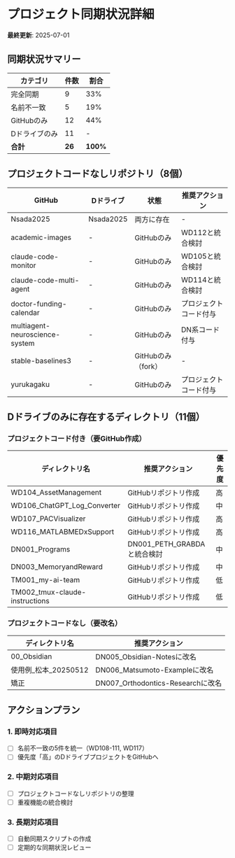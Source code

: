 # プロジェクト同期状況詳細

**最終更新**: 2025-07-01

## 同期状況サマリー

| カテゴリ | 件数 | 割合 |
|----------|------|------|
| 完全同期 | 9 | 33% |
| 名前不一致 | 5 | 19% |
| GitHubのみ | 12 | 44% |
| Dドライブのみ | 11 | - |
| **合計** | **26** | **100%** |

## プロジェクトコードなしリポジトリ（8個）

| GitHub | Dドライブ | 状態 | 推奨アクション |
|--------|-----------|------|---------------|
| Nsada2025 | Nsada2025 | 両方に存在 | - |
| academic-images | - | GitHubのみ | WD112と統合検討 |
| claude-code-monitor | - | GitHubのみ | WD105と統合検討 |
| claude-code-multi-agent | - | GitHubのみ | WD114と統合検討 |
| doctor-funding-calendar | - | GitHubのみ | プロジェクトコード付与 |
| multiagent-neuroscience-system | - | GitHubのみ | DN系コード付与 |
| stable-baselines3 | - | GitHubのみ（fork） | - |
| yurukagaku | - | GitHubのみ | プロジェクトコード付与 |

## Dドライブのみに存在するディレクトリ（11個）

### プロジェクトコード付き（要GitHub作成）
| ディレクトリ名 | 推奨アクション | 優先度 |
|---------------|----------------|--------|
| WD104_AssetManagement | GitHubリポジトリ作成 | 高 |
| WD106_ChatGPT_Log_Converter | GitHubリポジトリ作成 | 中 |
| WD107_PACVisualizer | GitHubリポジトリ作成 | 高 |
| WD116_MATLABMEDxSupport | GitHubリポジトリ作成 | 高 |
| DN001_Programs | DN001_PETH_GRABDAと統合検討 | 中 |
| DN003_MemoryandReward | GitHubリポジトリ作成 | 中 |
| TM001_my-ai-team | GitHubリポジトリ作成 | 低 |
| TM002_tmux-claude-instructions | GitHubリポジトリ作成 | 低 |

### プロジェクトコードなし（要改名）
| ディレクトリ名 | 推奨アクション |
|---------------|----------------|
| 00_Obsidian | DN005_Obsidian-Notesに改名 |
| 使用例_松本_20250512 | DN006_Matsumoto-Exampleに改名 |
| 矯正 | DN007_Orthodontics-Researchに改名 |

## アクションプラン

### 1. 即時対応項目
- [ ] 名前不一致の5件を統一（WD108-111, WD117）
- [ ] 優先度「高」のDドライブプロジェクトをGitHubへ

### 2. 中期対応項目
- [ ] プロジェクトコードなしリポジトリの整理
- [ ] 重複機能の統合検討

### 3. 長期対応項目
- [ ] 自動同期スクリプトの作成
- [ ] 定期的な同期状況レビュー